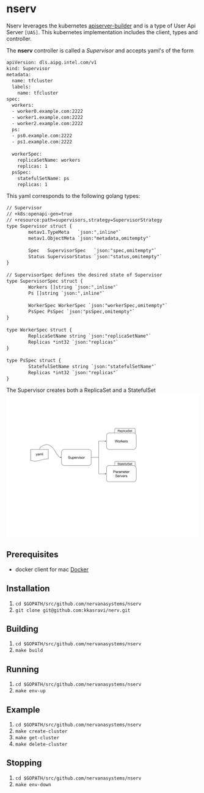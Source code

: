 # nserv

Nserv leverages the kubernetes [apiserver-builder](https://github.com/kubernetes-incubator/apiserver-builder) and is a type of User Api Server `[UAS]`. This kubernetes implementation includes the client, types and controller.

The **nserv** controller is called a _Supervisor_ and accepts yaml's of the form 
```
apiVersion: dls.aipg.intel.com/v1
kind: Supervisor
metadata:
  name: tfcluster
  labels:
    name: tfcluster
spec:
  workers:
  - worker0.example.com:2222
  - worker1.example.com:2222
  - worker2.example.com:2222
  ps:
  - ps0.example.com:2222
  - ps1.example.com:2222

  workerSpec:
    replicaSetName: workers
    replicas: 1
  psSpec:
    statefulSetName: ps
    replicas: 1
```

This yaml corresponds to the following golang types:
```
// Supervisor
// +k8s:openapi-gen=true
// +resource:path=supervisors,strategy=SupervisorStrategy
type Supervisor struct {
        metav1.TypeMeta   `json:",inline"`
        metav1.ObjectMeta `json:"metadata,omitempty"`

        Spec   SupervisorSpec   `json:"spec,omitempty"`
        Status SupervisorStatus `json:"status,omitempty"`
}

// SupervisorSpec defines the desired state of Supervisor
type SupervisorSpec struct {
        Workers []string `json:",inline"`
        Ps []string `json:",inline"`

        WorkerSpec WorkerSpec `json:"workerSpec,omitempty"`
        PsSpec PsSpec `json:"psSpec,omitempty"`
}

type WorkerSpec struct {
        ReplicaSetName string `json:"replicaSetName"`
        Replicas *int32 `json:"replicas"`
}

type PsSpec struct {
        StatefulSetName string `json:"statefulSetName"`
        Replicas *int32 `json:"replicas"`
}
```

The Supervisor creates both a ReplicaSet and a StatefulSet
![yaml submission](design/clusterspec.png)

## Prerequisites
- docker client for mac [Docker](https://www.docker.com/docker-mac)

## Installation
1. `cd $GOPATH/src/github.com/nervanasystems/nserv`
2. `git clone git@github.com:kkasravi/nerv.git`

## Building
1. `cd $GOPATH/src/github.com/nervanasystems/nserv`
1. `make build`

## Running
1. `cd $GOPATH/src/github.com/nervanasystems/nserv`
2. `make env-up`

## Example
1. `cd $GOPATH/src/github.com/nervanasystems/nserv`
2. `make create-cluster`
3. `make get-cluster`
4. `make delete-cluster`

## Stopping
1. `cd $GOPATH/src/github.com/nervanasystems/nserv`
2. `make env-down`
